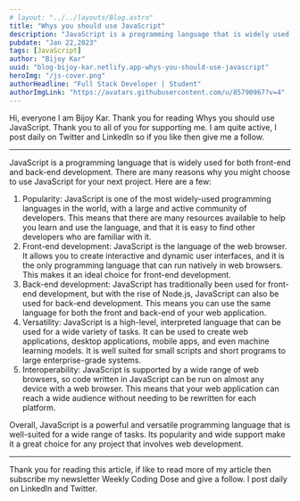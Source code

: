 ```yaml
---
# layout: "../../layouts/Blog.astro"
title: "Whys you should use JavaScript"
description: "JavaScript is a programming language that is widely used throughout the world. JavaScript is a powerful and versatile programming language that is well-suited for a wide range of tasks. "
pubdate: "Jan 22,2023"
tags: [JavaScript]
author: "Bijoy Kar"
uuid: "blog-bijoy-kar.netlify.app-whys-you-should-use-javascript"
heroImg: "/js-cover.png"
authorHeadline: "Full Stack Developer | Student"
authorImgLink: "https://avatars.githubusercontent.com/u/85790967?v=4"
---
```


Hi, everyone I am Bijoy Kar. Thank you for reading Whys you should use JavaScript. Thank you to all of you for supporting me. I am quite active, I post daily on Twitter and LinkedIn so if you like then give me a follow.

---

JavaScript is a programming language that is widely used for both front-end and back-end development. There are many reasons why you might choose to use JavaScript for your next project. Here are a few:

1.  Popularity: JavaScript is one of the most widely-used programming languages in the world, with a large and active community of developers. This means that there are many resources available to help you learn and use the language, and that it is easy to find other developers who are familiar with it.
2.  Front-end development: JavaScript is the language of the web browser. It allows you to create interactive and dynamic user interfaces, and it is the only programming language that can run natively in web browsers. This makes it an ideal choice for front-end development.
3.  Back-end development: JavaScript has traditionally been used for front-end development, but with the rise of Node.js, JavaScript can also be used for back-end development. This means you can use the same language for both the front and back-end of your web application.
4.  Versatility: JavaScript is a high-level, interpreted language that can be used for a wide variety of tasks. It can be used to create web applications, desktop applications, mobile apps, and even machine learning models. It is well suited for small scripts and short programs to large enterprise-grade systems.
5.  Interoperability: JavaScript is supported by a wide range of web browsers, so code written in JavaScript can be run on almost any device with a web browser. This means that your web application can reach a wide audience without needing to be rewritten for each platform.

Overall, JavaScript is a powerful and versatile programming language that is well-suited for a wide range of tasks. Its popularity and wide support make it a great choice for any project that involves web development.

---

Thank you for reading this article, if like to read more of my article then subscribe my newsletter Weekly Coding Dose and give a follow. I post daily on LinkedIn and Twitter.
